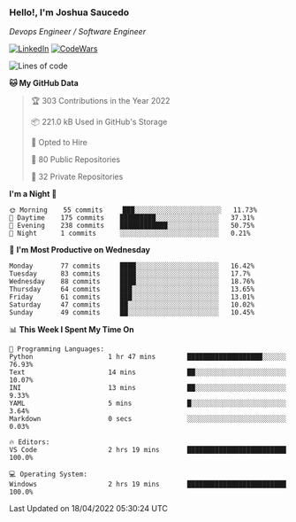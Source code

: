 ### Hello!, I'm Joshua Saucedo
*Devops Engineer / Software Engineer*  

[![LinkedIn](https://img.shields.io/badge/LinkedIn-0073b1?logo=linkedin&style=flat-square&logoColor=white)](https://www.linkedin.com/in/joshua-nathanael-saucedo-uriarte-bb0336169/)
[![CodeWars](https://www.codewars.com/users/joshuansu0897/badges/micro)](https://www.codewars.com/users/joshuansu0897)

<!--START_SECTION:waka-->
![Lines of code](https://img.shields.io/badge/From%20Hello%20World%20I%27ve%20Written-2%20Million%20lines%20of%20code-blue)

**🐱 My GitHub Data** 

> 🏆 303 Contributions in the Year 2022
 > 
> 📦 221.0 kB Used in GitHub's Storage 
 > 
> 💼 Opted to Hire
 > 
> 📜 80 Public Repositories 
 > 
> 🔑 32 Private Repositories  
 > 
**I'm a Night 🦉** 

```text
🌞 Morning    55 commits     ███░░░░░░░░░░░░░░░░░░░░░░   11.73% 
🌆 Daytime    175 commits    █████████░░░░░░░░░░░░░░░░   37.31% 
🌃 Evening    238 commits    ████████████░░░░░░░░░░░░░   50.75% 
🌙 Night      1 commits      ░░░░░░░░░░░░░░░░░░░░░░░░░   0.21%

```
📅 **I'm Most Productive on Wednesday** 

```text
Monday       77 commits     ████░░░░░░░░░░░░░░░░░░░░░   16.42% 
Tuesday      83 commits     ████░░░░░░░░░░░░░░░░░░░░░   17.7% 
Wednesday    88 commits     ████░░░░░░░░░░░░░░░░░░░░░   18.76% 
Thursday     64 commits     ███░░░░░░░░░░░░░░░░░░░░░░   13.65% 
Friday       61 commits     ███░░░░░░░░░░░░░░░░░░░░░░   13.01% 
Saturday     47 commits     ██░░░░░░░░░░░░░░░░░░░░░░░   10.02% 
Sunday       49 commits     ██░░░░░░░░░░░░░░░░░░░░░░░   10.45%

```


📊 **This Week I Spent My Time On** 

```text
💬 Programming Languages: 
Python                   1 hr 47 mins        ███████████████████░░░░░░   76.93% 
Text                     14 mins             ██░░░░░░░░░░░░░░░░░░░░░░░   10.07% 
INI                      13 mins             ██░░░░░░░░░░░░░░░░░░░░░░░   9.33% 
YAML                     5 mins              █░░░░░░░░░░░░░░░░░░░░░░░░   3.64% 
Markdown                 0 secs              ░░░░░░░░░░░░░░░░░░░░░░░░░   0.03%

🔥 Editors: 
VS Code                  2 hrs 19 mins       █████████████████████████   100.0%

💻 Operating System: 
Windows                  2 hrs 19 mins       █████████████████████████   100.0%

```


 Last Updated on 18/04/2022 05:30:24 UTC
<!--END_SECTION:waka-->
